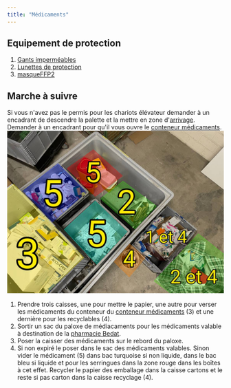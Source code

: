 ```yaml
---
title: "Médicaments"
---
```


## Equipement de protection
1. [Gants imperméables](gantsImperméables.md)
2. [Lunettes de protection](notes/equipements/vetements/V_LunettesProtection.md)
3. [masqueFFP2](masqueFFP2.md)

## Marche à suivre
Si vous n'avez pas le permis pour les chariots élévateur demander à un encadrant de descendre la palette et la mettre en zone d'[arrivage](notes/zones/zoneArrivagesRuche.md).\
Demander à un encadrant pour qu'il vous ouvre le [conteneur médicaments](conteneurMedicaments.md).
![I_Medicaments1](notes/pieces_jointes/images/i_gestonDechets/i_dechetsSpeciaux/i_medicaments/I_Medicaments1.jpg)
1. Prendre trois caisses, une pour mettre le papier, une autre pour verser les médicaments du conteneur du [conteneur médicaments](conteneurMedicaments.md) (3) et une dernière pour les recyclables (4).
2. Sortir un sac du paloxe de médiacaments pour les médicaments valable à destination de la [pharmacie Bedat](notes/utilisateurs/fournisseurs/pharmacieBedat.md).
3. Poser la caisser des médicaments sur le rebord du paloxe.
4. Si non expiré le poser dans le sac des médicaments valables. Sinon vider le médicament (5) dans bac turquoise si non liquide, dans le bac bleu si liquide et pour les serringues dans la zone rouge dans les boîtes à cet effet. Recycler le papier des emballage dans la caisse cartons et le reste si pas carton dans la caisse recyclage (4).